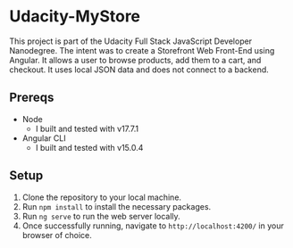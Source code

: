 # Udacity-MyStore

This project is part of the Udacity Full Stack JavaScript Developer Nanodegree. The intent was to create a Storefront Web Front-End using Angular. It allows a user to browse products, add them to a cart, and checkout. It uses local JSON data and does not connect to a backend.

## Prereqs

- Node
  - I built and tested with v17.7.1
- Angular CLI
  - I built and tested with v15.0.4

## Setup

1. Clone the repository to your local machine.
2. Run `npm install` to install the necessary packages.
3. Run `ng serve` to run the web server locally.
4. Once successfully running, navigate to `http://localhost:4200/` in your browser of choice.
